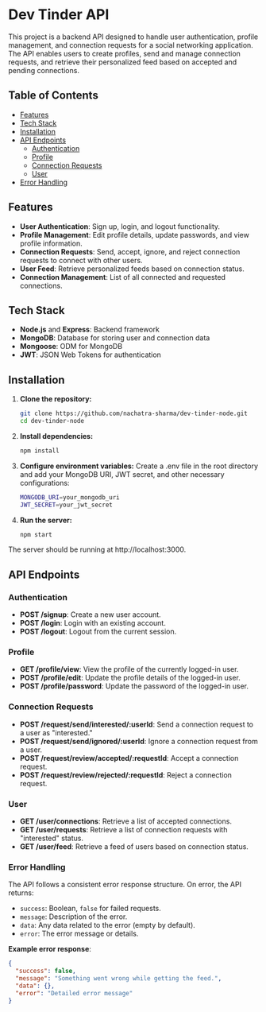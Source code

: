 # Dev Tinder API

This project is a backend API designed to handle user authentication, profile management, and connection requests for a social networking application. The API enables users to create profiles, send and manage connection requests, and retrieve their personalized feed based on accepted and pending connections.

## Table of Contents

- [Features](#features)
- [Tech Stack](#tech-stack)
- [Installation](#installation)
- [API Endpoints](#api-endpoints)
  - [Authentication](#authentication)
  - [Profile](#profile)
  - [Connection Requests](#connection-requests)
  - [User](#user)
- [Error Handling](#error-handling)

## Features

- **User Authentication**: Sign up, login, and logout functionality.
- **Profile Management**: Edit profile details, update passwords, and view profile information.
- **Connection Requests**: Send, accept, ignore, and reject connection requests to connect with other users.
- **User Feed**: Retrieve personalized feeds based on connection status.
- **Connection Management**: List of all connected and requested connections.

## Tech Stack

- **Node.js** and **Express**: Backend framework
- **MongoDB**: Database for storing user and connection data
- **Mongoose**: ODM for MongoDB
- **JWT**: JSON Web Tokens for authentication

## Installation

1.  **Clone the repository:**

    ```bash
    git clone https://github.com/nachatra-sharma/dev-tinder-node.git
    cd dev-tinder-node
    ```

2.  **Install dependencies:**

    ```bash
    npm install
    ```

3.  **Configure environment variables:** Create a .env file in the root directory and add your MongoDB URI, JWT secret, and other necessary configurations:

    ```bash
    MONGODB_URI=your_mongodb_uri
    JWT_SECRET=your_jwt_secret
    ```

4.  **Run the server:**

    ```bash
    npm start
    ```

The server should be running at http://localhost:3000.

## API Endpoints

### Authentication

- **POST /signup**: Create a new user account.
- **POST /login**: Login with an existing account.
- **POST /logout**: Logout from the current session.

### Profile

- **GET /profile/view**: View the profile of the currently logged-in user.
- **POST /profile/edit**: Update the profile details of the logged-in user.
- **POST /profile/password**: Update the password of the logged-in user.

### Connection Requests

- **POST /request/send/interested/:userId**: Send a connection request to a user as "interested."
- **POST /request/send/ignored/:userId**: Ignore a connection request from a user.
- **POST /request/review/accepted/:requestId**: Accept a connection request.
- **POST /request/review/rejected/:requestId**: Reject a connection request.

### User

- **GET /user/connections**: Retrieve a list of accepted connections.
- **GET /user/requests**: Retrieve a list of connection requests with "interested" status.
- **GET /user/feed**: Retrieve a feed of users based on connection status.

### Error Handling

The API follows a consistent error response structure. On error, the API returns:

- `success`: Boolean, `false` for failed requests.
- `message`: Description of the error.
- `data`: Any data related to the error (empty by default).
- `error`: The error message or details.

**Example error response**:

```json
{
  "success": false,
  "message": "Something went wrong while getting the feed.",
  "data": {},
  "error": "Detailed error message"
}
```
